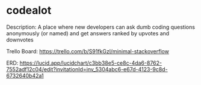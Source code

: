 # codealot 

Description: A place where new developers can ask dumb coding questions anonymously (or named) and get answers ranked by upvotes and downvotes

Trello Board: https://trello.com/b/S91fkGzl/minimal-stackoverflow

ERD: https://lucid.app/lucidchart/c3bb38e5-ce8c-4da6-8762-7552adf12c04/edit?invitationId=inv_5304abc6-e67d-4123-9c8d-6732640b42a1

